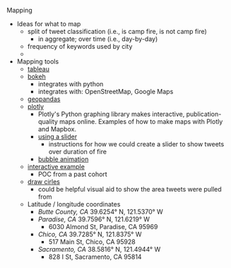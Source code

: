 Mapping 
- Ideas for what to map
  - split of tweet classification (i.e., is camp fire, is not camp fire) 
    - in aggregate; over time (i.e., day-by-day)
  - frequency of keywords used by city
  - 
- Mapping tools 
  - [tableau](https://public.tableau.com/en-us/s/)
  - [bokeh](https://docs.bokeh.org/en/latest/docs/user_guide/geo.html)
    - integrates with python
    - integrates with: OpenStreetMap, Google Maps
  - [geopandas](https://geopandas.org/)
  - [plotly](https://plotly.com/python/maps/)
    - Plotly's Python graphing library makes interactive, publication-quality maps online. Examples of how to make maps with Plotly and Mapbox.
    - [using a slider](https://amaral.northwestern.edu/blog/step-step-how-plot-map-slider-represent-time-evolu)
      - instructions for how we could create a slider to show tweets over duration of fire
    - [bubble animation](https://plotly.com/python/v3/gapminder-example/)
  - [interactive example](https://benjaminmetcalfe.maps.arcgis.com/apps/webappviewer/index.html?id=ad0525f04ff5484d88ecf6a18eb8a8cc)
    - POC from a past cohort
  - [draw cirles](https://www.mapdevelopers.com/draw-circle-tool.php)
    - could be helpful visual aid to show the area tweets were pulled from
  - Latitude / longitude coordinates
    - *Butte County, CA*  39.6254° N, 121.5370° W
    - *Paradise, CA* 39.7596° N, 121.6219° W
      - 6030 Almond St, Paradise, CA 95969
    - *Chico, CA* 39.7285° N, 121.8375° W
      - 517 Main St, Chico, CA 95928
    - *Sacramento, CA* 38.5816° N, 121.4944° W
      - 828 I St, Sacramento, CA 95814
